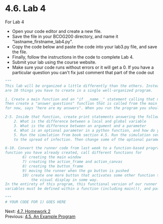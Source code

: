 # 4.6. Lab 4

For Lab 4
- Open your code editor and create a new file. 
- Save the file in your BCOG200 directory, and name it "lastname_firstname_lab4.py". 
- Copy the code below and paste the code into your lab3.py file, and save the file.
- Finally, follow the instructions in the code to complete Lab 4.
- Submit your lab using the course website.
- Make sure your code runs without errors or it will get a 0. If you have a particular question you can't fix
    just comment that part of the code out


```python
"""
This lab will be organized a little differently than the others. Instead of having 10 separate questions, there
are 10 things you have to create in a single well-organized program.

1. Create a main function and an "if __name__" statement calling that main function as described in the reading.
Then create a "answer_questions" function that is called from the main functions, and put a print statement in it that,
for now, says "here are my answers". When you run the program you should see that text.

2-5. Inside that function, create print statements answering the following questions:
    2. What is the difference between a local and global variable
    3. What is the difference between an argument and a parameter
    4. What is an optional parameter in a python function, and how do you define one in a function definition?
    5. Run the simulation from book section 4.5. Run the simulation several times, at least 5. Describe what happens 
    to the spread of infection. Then change some of the optional parameters and describe how that changes the result.

6-10. Convert the runner code from last week to a function-based program, within the same code below. In the main 
function you have already created, call different functions for
        6) creating the main window
        7) creating the action_frame and action_canvas
        8) creating the button_frame
        9) moving the runner when the go button is pushed
        10) create one more button that activates some other function that you create and implement, that changes
            the visual display in some way.
In the entirety of this program, this functional version of our runner program, do not use any global variables. All 
variables must be defined within a function (including main()), and passed to the function that needs them.

"""
# YOUR CODE FOR 1) GOES HERE
```

Next: [4.7. Homework 2](4.7.%20Homework%202.md)<br>
Previous: [4.5. An Example Program](4.5.%20An%20Example%20Program.md)